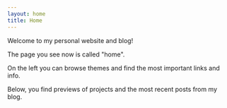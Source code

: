 ```yaml
---
layout: home
title: Home
---
```


Welcome to my personal website and blog!

The page you see now is called "home".

On the left you can browse themes and find the most important links and info.

Below, you find previews of projects and the most recent posts from my blog.